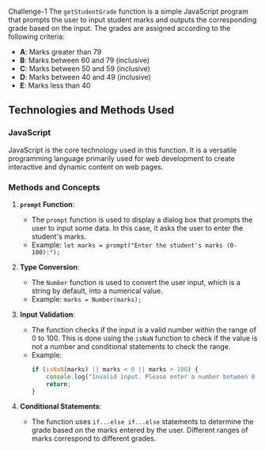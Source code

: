 Challenge-1
The `getStudentGrade` function is a simple JavaScript program that prompts the user to input student marks and outputs the corresponding grade based on the input. The grades are assigned according to the following criteria:

- **A**: Marks greater than 79
- **B**: Marks between 60 and 79 (inclusive)
- **C**: Marks between 50 and 59 (inclusive)
- **D**: Marks between 40 and 49 (inclusive)
- **E**: Marks less than 40

## Technologies and Methods Used

### JavaScript

JavaScript is the core technology used in this function. It is a versatile programming language primarily used for web development to create interactive and dynamic content on web pages.

### Methods and Concepts

1. **`prompt` Function**:
   - The `prompt` function is used to display a dialog box that prompts the user to input some data. In this case, it asks the user to enter the student's marks.
   - Example: `let marks = prompt("Enter the student's marks (0-100):");`

2. **Type Conversion**:
   - The `Number` function is used to convert the user input, which is a string by default, into a numerical value.
   - Example: `marks = Number(marks);`

3. **Input Validation**:
   - The function checks if the input is a valid number within the range of 0 to 100. This is done using the `isNaN` function to check if the value is not a number and conditional statements to check the range.
   - Example:
     ```javascript
     if (isNaN(marks) || marks < 0 || marks > 100) {
         console.log("Invalid input. Please enter a number between 0 and 100.");
         return;
     }
     ```

4. **Conditional Statements**:
   - The function uses `if...else if...else` statements to determine the grade based on the marks entered by the user. Different ranges of marks correspond to different grades.

   

